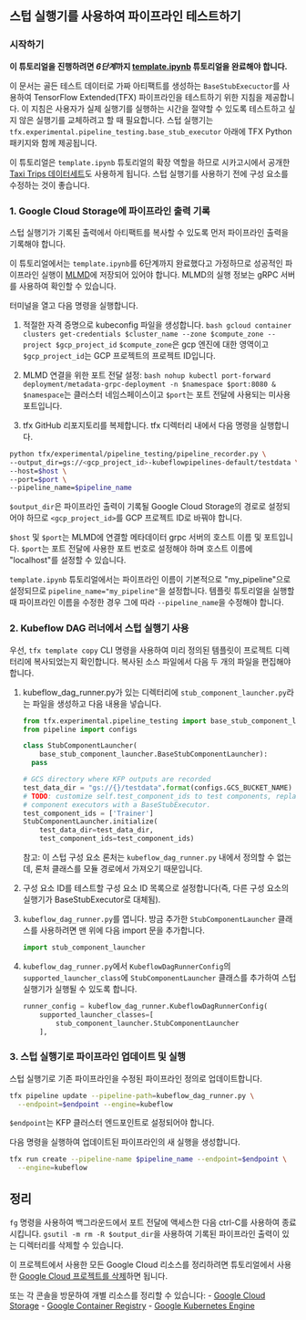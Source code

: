 ## 스텁 실행기를 사용하여 파이프라인 테스트하기

### 시작하기

**이 튜토리얼을 진행하려면 *6단계*까지 [template.ipynb](https://github.com/tensorflow/tfx/blob/master/docs/tutorials/tfx/template.ipynb) 튜토리얼을 완료해야 합니다.**

이 문서는 골든 테스트 데이터로 가짜 아티팩트를 생성하는 `BaseStubExecuctor`를 사용하여 TensorFlow Extended(TFX) 파이프라인을 테스트하기 위한 지침을 제공합니다. 이 지침은 사용자가 실제 실행기를 실행하는 시간을 절약할 수 있도록 테스트하고 싶지 않은 실행기를 교체하려고 할 때 필요합니다. 스텁 실행기는 `tfx.experimental.pipeline_testing.base_stub_executor` 아래에 TFX Python 패키지와 함께 제공됩니다.

이 튜토리얼은 `template.ipynb` 튜토리얼의 확장 역할을 하므로 시카고시에서 공개한 [Taxi Trips 데이터세트](https://data.cityofchicago.org/Transportation/Taxi-Trips/wrvz-psew)도 사용하게 됩니다. 스텁 실행기를 사용하기 전에 구성 요소를 수정하는 것이 좋습니다.

### 1. Google Cloud Storage에 파이프라인 출력 기록

스텁 실행기가 기록된 출력에서 아티팩트를 복사할 수 있도록 먼저 파이프라인 출력을 기록해야 합니다.

이 튜토리얼에서는 `template.ipynb`를 6단계까지 완료했다고 가정하므로 성공적인 파이프라인 실행이 [MLMD](https://www.tensorflow.org/tfx/guide/mlmd)에 저장되어 있어야 합니다. MLMD의 실행 정보는 gRPC 서버를 사용하여 확인할 수 있습니다.

터미널을 열고 다음 명령을 실행합니다.

1. 적절한 자격 증명으로 kubeconfig 파일을 생성합니다. `bash gcloud container clusters get-credentials $cluster_name --zone $compute_zone --project $gcp_project_id` `$compute_zone`은 gcp 엔진에 대한 영역이고 `$gcp_project_id`는 GCP 프로젝트의 프로젝트 ID입니다.

2. MLMD 연결을 위한 포트 전달 설정: `bash nohup kubectl port-forward deployment/metadata-grpc-deployment -n $namespace $port:8080 &` `$namespace`는 클러스터 네임스페이스이고 `$port`는 포트 전달에 사용되는 미사용 포트입니다.

3. tfx GitHub 리포지토리를 복제합니다. tfx 디렉터리 내에서 다음 명령을 실행합니다.

```bash
python tfx/experimental/pipeline_testing/pipeline_recorder.py \
--output_dir=gs://<gcp_project_id>-kubeflowpipelines-default/testdata \
--host=$host \
--port=$port \
--pipeline_name=$pipeline_name
```

`$output_dir`은 파이프라인 출력이 기록될 Google Cloud Storage의 경로로 설정되어야 하므로 `<gcp_project_id>`를 GCP 프로젝트 ID로 바꿔야 합니다.

`$host` 및 `$port`는 MLMD에 연결할 메타데이터 grpc 서버의 호스트 이름 및 포트입니다. `$port`는 포트 전달에 사용한 포트 번호로 설정해야 하며 호스트 이름에 "localhost"를 설정할 수 있습니다.

`template.ipynb` 튜토리얼에서는 파이프라인 이름이 기본적으로 "my_pipeline"으로 설정되므로 `pipeline_name="my_pipeline"`을 설정합니다. 템플릿 튜토리얼을 실행할 때 파이프라인 이름을 수정한 경우 그에 따라 `--pipeline_name`을 수정해야 합니다.

### 2. Kubeflow DAG 러너에서 스텁 실행기 사용

우선, `tfx template copy` CLI 명령을 사용하여 미리 정의된 템플릿이 프로젝트 디렉터리에 복사되었는지 확인합니다. 복사된 소스 파일에서 다음 두 개의 파일을 편집해야 합니다.

1. kubeflow_dag_runner.py가 있는 디렉터리에 `stub_component_launcher.py`라는 파일을 생성하고 다음 내용을 넣습니다.

    ```python
    from tfx.experimental.pipeline_testing import base_stub_component_launcher
    from pipeline import configs

    class StubComponentLauncher(
        base_stub_component_launcher.BaseStubComponentLauncher):
      pass

    # GCS directory where KFP outputs are recorded
    test_data_dir = "gs://{}/testdata".format(configs.GCS_BUCKET_NAME)
    # TODO: customize self.test_component_ids to test components, replacing other
    # component executors with a BaseStubExecutor.
    test_component_ids = ['Trainer']
    StubComponentLauncher.initialize(
        test_data_dir=test_data_dir,
        test_component_ids=test_component_ids)
    ```

    참고: 이 스텁 구성 요소 론처는 `kubeflow_dag_runner.py` 내에서 정의할 수 없는데, 론처 클래스를 모듈 경로에서 가져오기 때문입니다.

2. 구성 요소 ID를 테스트할 구성 요소 ID 목록으로 설정합니다(즉, 다른 구성 요소의 실행기가 BaseStubExecutor로 대체됨).

3. `kubeflow_dag_runner.py`를 엽니다. 방금 추가한 `StubComponentLauncher` 클래스를 사용하려면 맨 위에 다음 import 문을 추가합니다.

    ```python
    import stub_component_launcher
    ```

4. `kubeflow_dag_runner.py`에서 `KubeflowDagRunnerConfig`의 `supported_launcher_class`에 `StubComponentLauncher` 클래스를 추가하여 스텁 실행기가 실행될 수 있도록 합니다.

    ```python
    runner_config = kubeflow_dag_runner.KubeflowDagRunnerConfig(
        supported_launcher_classes=[
            stub_component_launcher.StubComponentLauncher
        ],
    ```

### 3. 스텁 실행기로 파이프라인 업데이트 및 실행

스텁 실행기로 기존 파이프라인을 수정된 파이프라인 정의로 업데이트합니다.

```bash
tfx pipeline update --pipeline-path=kubeflow_dag_runner.py \
  --endpoint=$endpoint --engine=kubeflow
```

`$endpoint`는 KFP 클러스터 엔드포인트로 설정되어야 합니다.

다음 명령을 실행하여 업데이트된 파이프라인의 새 실행을 생성합니다.

```bash
tfx run create --pipeline-name $pipeline_name --endpoint=$endpoint \
  --engine=kubeflow
```

## 정리

`fg` 명령을 사용하여 백그라운드에서 포트 전달에 액세스한 다음 ctrl-C를 사용하여 종료시킵니다. `gsutil -m rm -R $output_dir`을 사용하여 기록된 파이프라인 출력이 있는 디렉터리를 삭제할 수 있습니다.

이 프로젝트에서 사용한 모든 Google Cloud 리소스를 정리하려면 튜토리얼에서 사용한 [Google Cloud 프로젝트를 삭제](https://cloud.google.com/resource-manager/docs/creating-managing-projects#shutting_down_projects)하면 됩니다.

또는 각 콘솔을 방문하여 개별 리소스를 정리할 수 있습니다: - [Google Cloud Storage](https://console.cloud.google.com/storage) - [Google Container Registry](https://console.cloud.google.com/gcr) - [Google Kubernetes Engine](https://console.cloud.google.com/kubernetes)
